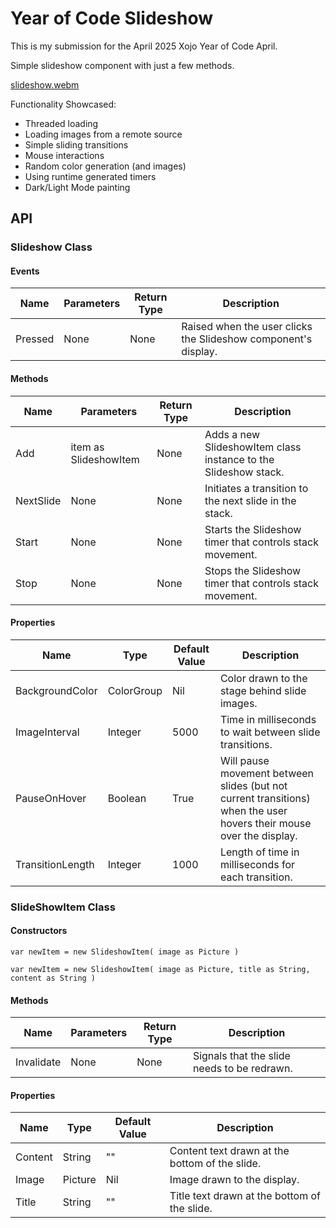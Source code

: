 # Year of Code Slideshow
This is my submission for the April 2025 Xojo Year of Code April.

Simple slideshow component with just a few methods.

[slideshow.webm](https://github.com/user-attachments/assets/dd3326f3-ce4c-4e45-bef0-a53d6c54d2a0)

Functionality Showcased:
- Threaded loading
- Loading images from a remote source
- Simple sliding transitions
- Mouse interactions
- Random color generation (and images)
- Using runtime generated timers
- Dark/Light Mode painting

## API
### Slideshow Class
#### Events
Name | Parameters | Return Type | Description
--- | --- | --- | ---
Pressed | None | None | Raised when the user clicks the Slideshow component's display.

#### Methods
Name | Parameters | Return Type | Description
--- | --- | --- | ---
Add | item as SlideshowItem | None | Adds a new SlideshowItem class instance to the Slideshow stack.
NextSlide | None | None | Initiates a transition to the next slide in the stack.
Start | None | None | Starts the Slideshow timer that controls stack movement.
Stop | None | None | Stops the Slideshow timer that controls stack movement.

#### Properties
Name | Type | Default Value | Description
--- | --- | --- | ---
BackgroundColor | ColorGroup | Nil | Color drawn to the stage behind slide images.
ImageInterval | Integer | 5000 | Time in milliseconds to wait between slide transitions.
PauseOnHover | Boolean | True | Will pause movement between slides (but not current transitions) when the user hovers their mouse over the display.
TransitionLength | Integer | 1000 | Length of time in milliseconds for each transition.

### SlideShowItem Class
#### Constructors
```xojo
var newItem = new SlideshowItem( image as Picture )
```
```xojo
var newItem = new SlideshowItem( image as Picture, title as String, content as String )
```

#### Methods
Name | Parameters | Return Type | Description
--- | --- | --- | ---
Invalidate | None | None | Signals that the slide needs to be redrawn.

#### Properties
Name | Type | Default Value | Description
--- | --- | --- | ---
Content | String | "" | Content text drawn at the bottom of the slide.
Image | Picture | Nil | Image drawn to the display.
Title | String | "" | Title text drawn at the bottom of the slide.
